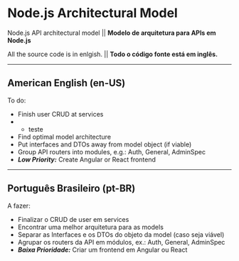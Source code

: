# Node.js Architectural Model
Node.js API architectural model || **Modelo de arquitetura para APIs em Node.js**

All the source code is in enlgish. || **Todo o código fonte está em inglês.**

---

## American English (en-US)
To do:
- Finish user CRUD at services
- - teste
- Find optimal model architecture
- Put interfaces and DTOs away from model object (if viable)
- Group API routers into modules, e.g.: Auth, General, AdminSpec
- ***Low Priority:*** Create Angular or React frontend

---

## Português Brasileiro (pt-BR)
A fazer:
- Finalizar o CRUD de user em services
- Encontrar uma melhor arquitetura para as models
- Separar as Interfaces e os DTOs do objeto da model (caso seja viável)
- Agrupar os routers da API em módulos, ex.: Auth, General, AdminSpec
- ***Baixa Prioridade:*** Criar um frontend em Angular ou React
